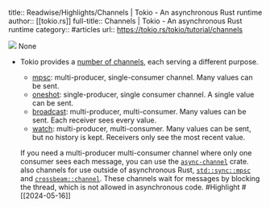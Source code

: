 title:: Readwise/Highlights/Channels | Tokio - An asynchronous Rust runtime
author:: [[tokio.rs]]
full-title:: Channels | Tokio - An asynchronous Rust runtime
category:: #articles
url:: https://tokio.rs/tokio/tutorial/channels

![](https://readwise-assets.s3.amazonaws.com/static/images/article0.00998d930354.png)
None

- Tokio provides a [number of channels](https://docs.rs/tokio/1/tokio/sync/index.html), each serving a different purpose.
  
  *   [mpsc](https://docs.rs/tokio/1/tokio/sync/mpsc/index.html): multi-producer, single-consumer channel. Many values can be sent.
  *   [oneshot](https://docs.rs/tokio/1/tokio/sync/oneshot/index.html): single-producer, single consumer channel. A single value can be sent.
  *   [broadcast](https://docs.rs/tokio/1/tokio/sync/broadcast/index.html): multi-producer, multi-consumer. Many values can be sent. Each receiver sees every value.
  *   [watch](https://docs.rs/tokio/1/tokio/sync/watch/index.html): multi-producer, multi-consumer. Many values can be sent, but no history is kept. Receivers only see the most recent value.
  
  If you need a multi-producer multi-consumer channel where only one consumer sees each message, you can use the [`async-channel`](https://docs.rs/async-channel/) crate. also channels for use outside of asynchronous Rust, [`std::sync::mpsc`](https://doc.rust-lang.org/stable/std/sync/mpsc/index.html) and [`crossbeam::channel`](https://docs.rs/crossbeam/latest/crossbeam/channel/index.html). These channels wait for messages by blocking the thread, which is not allowed in asynchronous code. #Highlight #[[2024-05-16]]